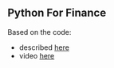 
## Python For Finance 
Based on the code:

* described [here](https://randerson112358.medium.com/python-for-finance-25d2ed1ed35d)
* video [here](https://www.youtube.com/watch?v=O-O1WclwXck)
